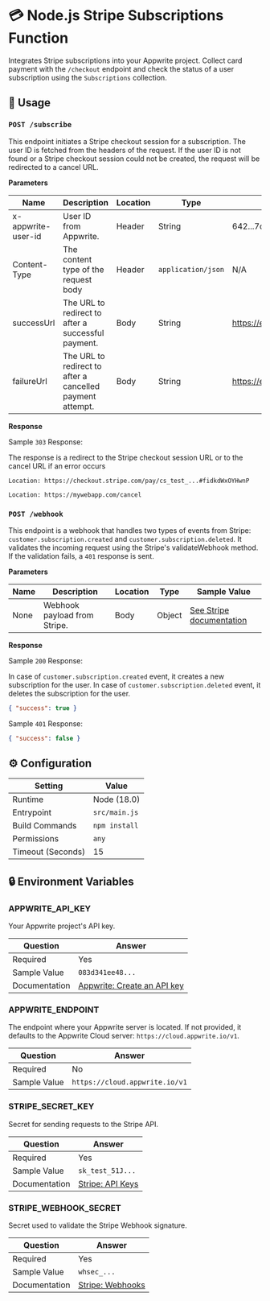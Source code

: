 # 💳 Node.js Stripe Subscriptions Function

Integrates Stripe subscriptions into your Appwrite project. Collect card payment with the `/checkout` endpoint and check the status of a user subscription using the `Subscriptions` collection.

## 🧰 Usage

### `POST /subscribe`

This endpoint initiates a Stripe checkout session for a subscription. The user ID is fetched from the headers of the request. If the user ID is not found or a Stripe checkout session could not be created, the request will be redirected to a cancel URL.

**Parameters**

| Name               | Description            | Location | Type   | Sample Value |
| ------------------ | ---------------------- | -------- | ------ | ------------ |
| x-appwrite-user-id | User ID from Appwrite. | Header   | String | 642...7cd    |
| Content-Type       | The content type of the request body | Header   | `application/json` | N/A |
| successUrl         | The URL to redirect to after a successful payment. | Body   | String | https://example.com/success    |
| failureUrl         | The URL to redirect to after a cancelled payment attempt. | Body   | String | https://example.com/failure    |

**Response**

Sample `303` Response:

The response is a redirect to the Stripe checkout session URL or to the cancel URL if an error occurs

```text
Location: https://checkout.stripe.com/pay/cs_test_...#fidkdWxOYHwnP
```

```text
Location: https://mywebapp.com/cancel
```

### `POST /webhook`

This endpoint is a webhook that handles two types of events from Stripe: `customer.subscription.created` and `customer.subscription.deleted`. It validates the incoming request using the Stripe's validateWebhook method. If the validation fails, a `401` response is sent.

**Parameters**

| Name | Description                  | Location | Type   | Sample Value                                                          |
| ---- | ---------------------------- | -------- | ------ | --------------------------------------------------------------------- |
| None | Webhook payload from Stripe. | Body     | Object | [See Stripe documentation](https://stripe.com/docs/api/events/object) |

**Response**

Sample `200` Response:

In case of `customer.subscription.created` event, it creates a new subscription for the user.
In case of `customer.subscription.deleted` event, it deletes the subscription for the user.

```json
{ "success": true }
```

Sample `401` Response:

```json
{ "success": false }
```

## ⚙️ Configuration

| Setting           | Value           |
| ----------------- | --------------- |
| Runtime           | Node (18.0)     |
| Entrypoint        | `src/main.js`   |
| Build Commands    | `npm install`   |
| Permissions       | `any`           |
| Timeout (Seconds) | 15              |

## 🔒 Environment Variables

### APPWRITE_API_KEY

Your Appwrite project's API key.

| Question      | Answer                                                                                                                                    |
| ------------- | ----------------------------------------------------------------------------------------------------------------------------------------- |
| Required      | Yes                                                                                                                                       |
| Sample Value  | `083d341ee48...`                                                                                                                          |
| Documentation | [Appwrite: Create an API key](https://appwrite.io/docs/keys#:~:text=To%20create%20a%20new%20API,scope%20to%20grant%20your%20application.) |

### APPWRITE_ENDPOINT

The endpoint where your Appwrite server is located. If not provided, it defaults to the Appwrite Cloud server: `https://cloud.appwrite.io/v1`.

| Question     | Answer                         |
| ------------ | ------------------------------ |
| Required     | No                             |
| Sample Value | `https://cloud.appwrite.io/v1` |

### STRIPE_SECRET_KEY

Secret for sending requests to the Stripe API.

| Question      | Answer                                           |
| ------------- | ------------------------------------------------ |
| Required      | Yes                                              |
| Sample Value  | `sk_test_51J...`                                 |
| Documentation | [Stripe: API Keys](https://stripe.com/docs/keys) |

### STRIPE_WEBHOOK_SECRET

Secret used to validate the Stripe Webhook signature.

| Question      | Answer                                               |
| ------------- | ---------------------------------------------------- |
| Required      | Yes                                                  |
| Sample Value  | `whsec_...`                                          |
| Documentation | [Stripe: Webhooks](https://stripe.com/docs/webhooks) |
